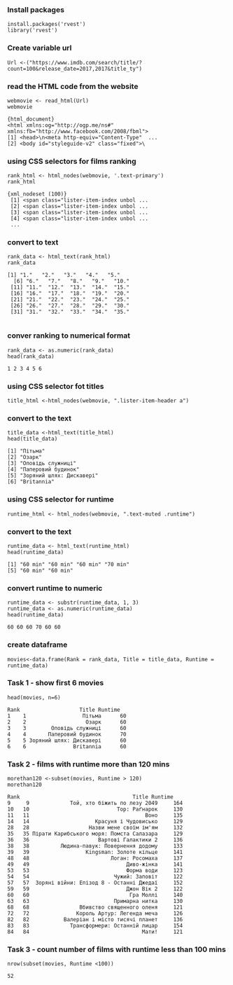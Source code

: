 ### Install packages
```{r}
install.packages('rvest')
library('rvest')
```
### Create variable url
```{r}
Url <-("https://www.imdb.com/search/title/?count=100&release_date=2017,2017&title_ty")
```
### read the HTML code from the website
```{r}
webmovie <- read_html(Url)
webmovie

{html_document}
<html xmlns:og="http://ogp.me/ns#" xmlns:fb="http://www.facebook.com/2008/fbml">
[1] <head>\n<meta http-equiv="Content-Type"  ...
[2] <body id="styleguide-v2" class="fixed">\

```

### using CSS selectors for films ranking
```{r}
rank_html <- html_nodes(webmovie, '.text-primary')
rank_html

{xml_nodeset (100)}
 [1] <span class="lister-item-index unbol ...
 [2] <span class="lister-item-index unbol ...
 [3] <span class="lister-item-index unbol ...
 [4] <span class="lister-item-index unbol ...
 ...
```


### convert to text
```{r}
rank_data <- html_text(rank_html)
rank_data

[1] "1."   "2."   "3."   "4."   "5."  
  [6] "6."   "7."   "8."   "9."   "10." 
 [11] "11."  "12."  "13."  "14."  "15." 
 [16] "16."  "17."  "18."  "19."  "20." 
 [21] "21."  "22."  "23."  "24."  "25." 
 [26] "26."  "27."  "28."  "29."  "30." 
 [31] "31."  "32."  "33."  "34."  "35." 
 
 ```
 ### conver ranking to numerical format
 
 ```{r}
rank_data <- as.numeric(rank_data)
head(rank_data)

1 2 3 4 5 6
```

### using CSS selector fot titles
```
title_html <-html_nodes(webmovie, ".lister-item-header a")
```

### convert to the text
```{r}
title_data <-html_text(title_html)
head(title_data)

[1] "Пітьма"                 
[2] "Озарк"                  
[3] "Оповідь служниці"       
[4] "Паперовий будинок"      
[5] "Зоряний шлях: Дискавері"
[6] "Britannia"
```

### using CSS selector for runtime
```{r}
runtime_html <- html_nodes(webmovie, ".text-muted .runtime")
```

### convert to the text

```{r}
runtime_data <- html_text(runtime_html)
head(runtime_data)

[1] "60 min" "60 min" "60 min" "70 min"
[5] "60 min" "60 min"
```
### convert runtime to numeric
```{r}
runtime_data <- substr(runtime_data, 1, 3)
runtime_data <- as.numeric(runtime_data)
head(runtime_data)

60 60 60 70 60 60
```
### create dataframe
```{r}
movies<-data.frame(Rank = rank_data, Title = title_data, Runtime = runtime_data)
```

### Task 1 - show first 6 movies
```{r}
head(movies, n=6)

Rank                   Title Runtime
1    1                  Пітьма      60
2    2                   Озарк      60
3    3        Оповідь служниці      60
4    4       Паперовий будинок      70
5    5 Зоряний шлях: Дискавері      60
6    6               Britannia      60
```

### Task 2 - films with runtime more than 120 mins
```{r}
morethan120 <-subset(movies, Runtime > 120)
morethan120

Rank                                    Title Runtime
9     9             Той, хто біжить по лезу 2049     164
10   10                            Тор: Раґнарок     130
11   11                                     Воно     135
14   14                     Красуня і Чудовисько     129
28   28                   Назви мене своїм ім'ям     132
35   35 Пірати Карибського моря: Помста Салазара     129
36   36                      Вартові Галактики 2     136
38   38          Людина-павук: Повернення додому     133
39   39                  Kingsman: Золоте кільце     141
48   48                          Логан: Росомаха     137
49   49                               Диво-жінка     141
53   53                               Форма води     123
54   54                           Чужий: Заповіт     122
57   57  Зоряні війни: Епізод 8 - Останні Джедаї     152
59   59                               Джон Вік 2     122
60   60                                Гра Моллі     140
63   63                           Примарна нитка     130
68   68                Вбивство священного оленя     121
72   72               Король Артур: Легенда меча     126
82   82           Валеріан і місто тисячі планет     136
83   83             Трансформери: Останній лицар     154
84   84                                    Мати!     121
```

### Task 3 - count number of films with runtime less than 100 mins
```{r}
nrow(subset(movies, Runtime <100))

52
```
 
